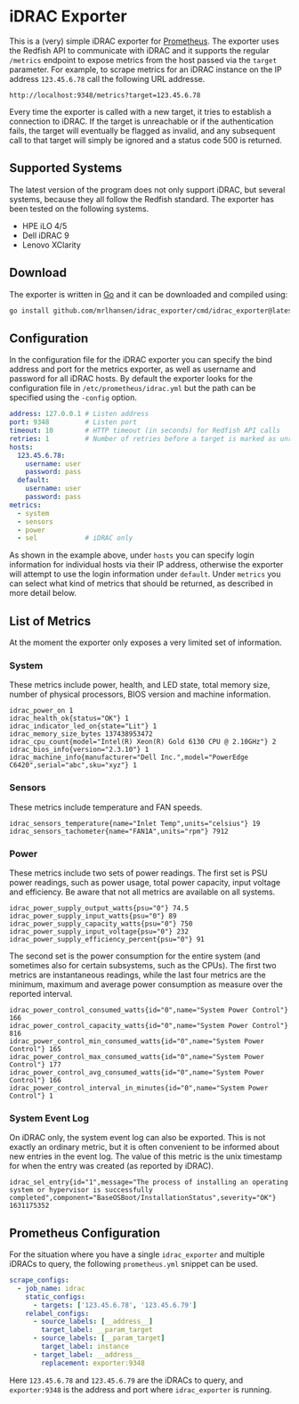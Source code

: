 # iDRAC Exporter
This is a (very) simple iDRAC exporter for [Prometheus](https://prometheus.io). The exporter uses the Redfish API to communicate with iDRAC and it supports the regular `/metrics` endpoint to expose metrics from the host passed via the `target` parameter. For example, to scrape metrics for an iDRAC instance on the IP address `123.45.6.78` call the following URL addresse.
```
http://localhost:9348/metrics?target=123.45.6.78
```

Every time the exporter is called with a new target, it tries to establish a connection to iDRAC. If the target is unreachable or if the authentication fails, the target will eventually be flagged as invalid, and any subsequent call to that target will simply be ignored and a status code 500 is returned.

## Supported Systems
The latest version of the program does not only support iDRAC, but several systems, because they all follow the Redfish standard. The exporter has been tested on the following systems.

* HPE iLO 4/5
* Dell iDRAC 9
* Lenovo XClarity

## Download
The exporter is written in [Go](https://golang.org) and it can be downloaded and compiled using:
```bash
go install github.com/mrlhansen/idrac_exporter/cmd/idrac_exporter@latest
```

## Configuration
In the configuration file for the iDRAC exporter you can specify the bind address and port for the metrics exporter, as well as username and password for all iDRAC hosts. By default the exporter looks for the configuration file in `/etc/prometheus/idrac.yml` but the path can be specified using the `-config` option.
```yaml
address: 127.0.0.1 # Listen address
port: 9348         # Listen port
timeout: 10        # HTTP timeout (in seconds) for Redfish API calls
retries: 1         # Number of retries before a target is marked as unreachable
hosts:
  123.45.6.78:
    username: user
    password: pass
  default:
    username: user
    password: pass
metrics:
  - system
  - sensors
  - power
  - sel            # iDRAC only
```

As shown in the example above, under `hosts` you can specify login information for individual hosts via their IP address, otherwise the exporter will attempt to use the login information under `default`. Under `metrics` you can select what kind of metrics that should be returned, as described in more detail below.

## List of Metrics
At the moment the exporter only exposes a very limited set of information.

### System
These metrics include power, health, and LED state, total memory size, number of physical processors, BIOS version and machine information.
```
idrac_power_on 1
idrac_health_ok{status="OK"} 1
idrac_indicator_led_on{state="Lit"} 1
idrac_memory_size_bytes 137438953472
idrac_cpu_count{model="Intel(R) Xeon(R) Gold 6130 CPU @ 2.10GHz"} 2
idrac_bios_info{version="2.3.10"} 1
idrac_machine_info{manufacturer="Dell Inc.",model="PowerEdge C6420",serial="abc",sku="xyz"} 1
```

### Sensors
These metrics include temperature and FAN speeds.
```
idrac_sensors_temperature{name="Inlet Temp",units="celsius"} 19
idrac_sensors_tachometer{name="FAN1A",units="rpm"} 7912
```

### Power
These metrics include two sets of power readings. The first set is PSU power readings, such as power usage, total power capacity, input voltage and efficiency. Be aware that not all metrics are available on all systems.
```
idrac_power_supply_output_watts{psu="0"} 74.5
idrac_power_supply_input_watts{psu="0"} 89
idrac_power_supply_capacity_watts{psu="0"} 750
idrac_power_supply_input_voltage{psu="0"} 232
idrac_power_supply_efficiency_percent{psu="0"} 91
```

The second set is the power consumption for the entire system (and sometimes also for certain subsystems, such as the CPUs). The first two metrics are instantaneous readings, while the last four metrics are the minimum, maximum and average power consumption as measure over the reported interval.
```
idrac_power_control_consumed_watts{id="0",name="System Power Control"} 166
idrac_power_control_capacity_watts{id="0",name="System Power Control"} 816
idrac_power_control_min_consumed_watts{id="0",name="System Power Control"} 165
idrac_power_control_max_consumed_watts{id="0",name="System Power Control"} 177
idrac_power_control_avg_consumed_watts{id="0",name="System Power Control"} 166
idrac_power_control_interval_in_minutes{id="0",name="System Power Control"} 1
```

### System Event Log
On iDRAC only, the system event log can also be exported. This is not exactly an ordinary metric, but it is often convenient to be informed about new entries in the event log. The value of this metric is the unix timestamp for when the entry was created (as reported by iDRAC).
```
idrac_sel_entry{id="1",message="The process of installing an operating system or hypervisor is successfully completed",component="BaseOSBoot/InstallationStatus",severity="OK"} 1631175352
```

## Prometheus Configuration
For the situation where you have a single `idrac_exporter` and multiple iDRACs to query, the following `prometheus.yml` snippet can be used.

```yaml
scrape_configs:
  - job_name: idrac
    static_configs:
      - targets: ['123.45.6.78', '123.45.6.79']
    relabel_configs:
      - source_labels: [__address__]
        target_label: __param_target
      - source_labels: [__param_target]
        target_label: instance
      - target_label: __address__
        replacement: exporter:9348
```

Here `123.45.6.78` and `123.45.6.79` are the iDRACs to query, and `exporter:9348` is the address and port where `idrac_exporter` is running.
